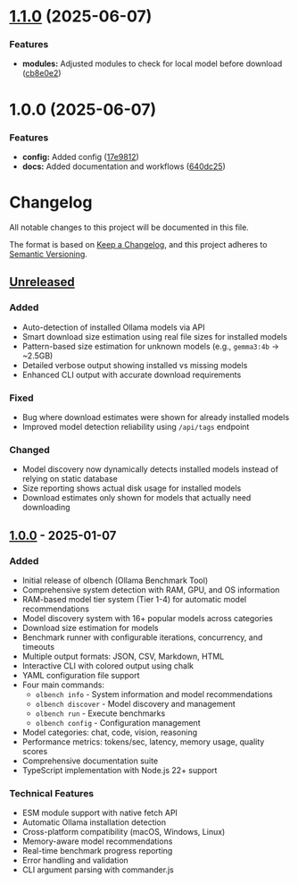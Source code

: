 # [1.1.0](https://github.com/zaakirio/olbench/compare/v1.0.0...v1.1.0) (2025-06-07)


### Features

* **modules:** Adjusted modules to check for local model before download ([cb8e0e2](https://github.com/zaakirio/olbench/commit/cb8e0e2cbd2deea35390689559e92b13d6f0236e))

# 1.0.0 (2025-06-07)


### Features

* **config:** Added config ([17e9812](https://github.com/zaakirio/olbench/commit/17e98126a50785c8b5e28a1b6afc57aa24e1fc69))
* **docs:** Added documentation and workflows ([640dc25](https://github.com/zaakirio/olbench/commit/640dc25bc4a2e80fcd30e85d53e2333da7ba7207))

# Changelog

All notable changes to this project will be documented in this file.

The format is based on [Keep a Changelog](https://keepachangelog.com/en/1.0.0/),
and this project adheres to [Semantic Versioning](https://semver.org/spec/v2.0.0.html).

## [Unreleased]

### Added
- Auto-detection of installed Ollama models via API
- Smart download size estimation using real file sizes for installed models
- Pattern-based size estimation for unknown models (e.g., `gemma3:4b` → ~2.5GB)
- Detailed verbose output showing installed vs missing models
- Enhanced CLI output with accurate download requirements

### Fixed
- Bug where download estimates were shown for already installed models
- Improved model detection reliability using `/api/tags` endpoint

### Changed
- Model discovery now dynamically detects installed models instead of relying on static database
- Size reporting shows actual disk usage for installed models
- Download estimates only shown for models that actually need downloading

## [1.0.0] - 2025-01-07

### Added
- Initial release of olbench (Ollama Benchmark Tool)
- Comprehensive system detection with RAM, GPU, and OS information
- RAM-based model tier system (Tier 1-4) for automatic model recommendations
- Model discovery system with 16+ popular models across categories
- Download size estimation for models
- Benchmark runner with configurable iterations, concurrency, and timeouts
- Multiple output formats: JSON, CSV, Markdown, HTML
- Interactive CLI with colored output using chalk
- YAML configuration file support
- Four main commands:
  - `olbench info` - System information and model recommendations
  - `olbench discover` - Model discovery and management
  - `olbench run` - Execute benchmarks
  - `olbench config` - Configuration management
- Model categories: chat, code, vision, reasoning
- Performance metrics: tokens/sec, latency, memory usage, quality scores
- Comprehensive documentation suite
- TypeScript implementation with Node.js 22+ support

### Technical Features
- ESM module support with native fetch API
- Automatic Ollama installation detection
- Cross-platform compatibility (macOS, Windows, Linux)
- Memory-aware model recommendations
- Real-time benchmark progress reporting
- Error handling and validation
- CLI argument parsing with commander.js

[Unreleased]: https://github.com/username/olbench/compare/v1.0.0...HEAD
[1.0.0]: https://github.com/username/olbench/releases/tag/v1.0.0
